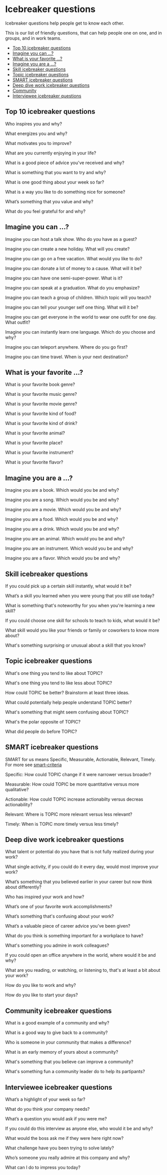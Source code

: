 # Icebreaker questions

Icebreaker questions help people get to know each other.

This is our list of friendly questions, that can help people one on one, and in groups, and in work teams.

* [Top 10 icebreaker questions](#top-10-icebreaker-questions)
* [Imagine you can …?](#imagine-you-can)
* [What is your favorite …?](#what-is-your-favorite)
* [Imagine you are a …?](#imagine-you-are-a)
* [Skill icebreaker questions](#skill-icebreaker-questions)
* [Topic icebreaker questions](#topic-icebreaker-questions)
* [SMART icebreaker questions](#smart-icebreaker-questions)
* [Deep dive work icebreaker questions](#deep-dive-work-icebreaker-questions)
* [Community](#community)
* [Interviewee icebreaker questions](#interviewee-icebreaker-questions)


## Top 10 icebreaker questions

Who inspires you and why?

What energizes you and why?

What motivates you to improve?

What are you currently enjoying in your life?

What is a good piece of advice you've received and why?

What is something that you want to try and why?

What is one good thing about your week so far?

What is a way you like to do something nice for someone?

What’s something that you value and why?

What do you feel grateful for and why?


## Imagine you can …?

Imagine you can host a talk show. Who do you have as a guest?

Imagine you can create a new holiday. What will you create?

Imagine you can go on a free vacation. What would you like to do?

Imagine you can donate a lot of money to a cause. What will it be?

Imagine you can have one semi-super-power. What is it?

Imagine you can speak at a graduation. What do you emphasize? 

Imagine you can teach a group of children. Which topic will you teach?

Imagine you can tell your younger self one thing. What will it be?

Imagine you can get everyone in the world to wear one outfit for one day. What outfit?

Imagine you can instantly learn one language. Which do you choose and why?

Imagine you can teleport anywhere. Where do you go first?

Imagine you can time travel. When is your next destination?


## What is your favorite …?

What is your favorite book genre?

What is your favorite music genre?

What is your favorite movie genre?

What is your favorite kind of food?

What is your favorite kind of drink?

What is your favorite animal?

What is your favorite place?

What is your favorite instrument?

What is your favorite flavor?


## Imagine you are a …?

Imagine you are a book. Which would you be and why?

Imagine you are a song. Which would you be and why?

Imagine you are a movie. Which would you be and why?

Imagine you are a food. Which would you be and why?

Imagine you are a drink. Which would you be and why?

Imagine you are an animal. Which would you be and why?

Imagine you are an instrument. Which would you be and why?

Imagine you are a flavor. Which would you be and why?


## Skill icebreaker questions

If you could pick up a certain skill instantly, what would it be?

What’s a skill you learned when you were young that you still use today?

What is something that's noteworthy for you when you're learning a new skill?

If you could choose one skill for schools to teach to kids, what would it be?

What skill would you like your friends or family or coworkers to know more about?

What's something surprising or unusual about a skill that you know?


## Topic icebreaker questions

What's one thing you tend to like about TOPIC?

What's one thing you tend to like less about TOPIC?

How could TOPIC be better? Brainstorm at least three ideas.

What could potentially help people understand TOPIC better?

What's something that might seem confusing about TOPIC?

What's the polar opposite of TOPIC?

What did people do before TOPIC?


## SMART icebreaker questions

SMART for us means Specific, Measurable, Actionable, Relevant, Timely. For more see [smart-criteria](https://github.com/joelparkerhenderson/smart-criteria)

Specific: How could TOPIC change if it were narrower versus broader?

Measurable: How could TOPIC be more quantitative versus more qualitative?

Actionable: How could TOPIC increase actionabilty versus decreas actionability?

Relevant: Where is TOPIC more relevant versus less relevant? 

Timely: When is TOPIC more timely versus less timely?


## Deep dive work icebreaker questions

What talent or potential do you have that is not fully realized during your work?

What single activity, if you could do it every day, would most improve your work?

What’s something that you believed earlier in your career but now think about differently?

Who has inspired your work and how?

What’s one of your favorite work accomplishments?

What’s something that's confusing about your work?

What’s a valuable piece of career advice you’ve been given?

What do you think is something important for a workplace to have?

What's something you admire in work colleagues?

If you could open an office anywhere in the world, where would it be and why?

What are you reading, or watching, or listening to, that's at least a bit about your work?

How do you like to work and why?

How do you like to start your days?


## Community icebreaker questions

What is a good example of a community and why?

What is a good way to give back to a community?

Who is someone in your community that makes a difference?

What is an early memory of yours about a community?

What's something that you believe can improve a community?

What's something fun a community leader do to help its partipants?


## Interviewee icebreaker questions

What’s a highlight of your week so far?

What do you think your company needs?

What’s a question you would ask if you were me?

If you could do this interview as anyone else, who would it be and why?

What would the boss ask me if they were here right now?

What challenge have you been trying to solve lately?

Who’s someone you really admire at this company and why?

What can I do to impress you today?
